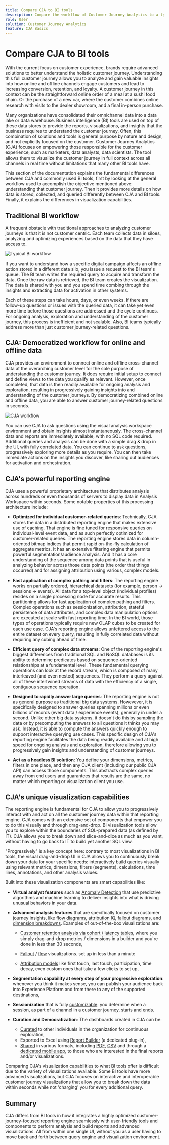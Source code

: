 ```yaml
---
title: Compare CJA to BI tools
description: Compare the workflow of Customer Journey Analytics to a typical BI workflow
role: User
solution: Customer Journey Analytics
feature: CJA Basics
---
```


# Compare CJA to BI tools

With the current focus on customer experience, brands require advanced solutions to better understand the holistic customer journey. Understanding this full customer journey allows you to analyze and gain valuable insights into how online and offline channels engage customers and lead to increasing conversion, retention, and loyalty. A customer journey in this context can be the straightforward online order of a meal at a sushi food chain. Or the purchase of a new car, where the customer combines online research with visits to the dealer showroom, and a final in-person purchase.

Many organizations have consolidated their omnichannel data into a data lake or data warehouse. Business intelligence (BI) tools are used on top of these data stores to provide the reports, visualizations, and insights that the business requires to understand the customer journey. Often, this combination of solutions and tools is general purpose by nature and design, and not explicitly focused on the customer. Customer Journey Analytics (CJA) focuses on empowering those responsible for the customer experience, such as marketers, data analysts, data scientists. The tool allows them to visualize the customer journey in full context across all channels in real time without limitations that many other BI tools have.

This section of the documentation explains the fundamental differences between CJA and commonly used BI tools, first by looking at the general workflow used to accomplish the objective mentioned above: understanding that customer journey. Then it provides more details on how data is stored, collected, and queried differently between CJA and BI tools. Finally, it explains the differences in visualization capabilities.

## Traditional BI workflow

A frequent obstacle with traditional approaches to analyzing customer journeys is that it is not customer centric. Each team collects data in siloes, analyzing and optimizing experiences based on the data that they have access to.

![Typical BI workflow](./assets/biworkflow.png)

If you want to understand how a specific digital campaign affects an offline action stored in a different data silo, you issue a request to the BI team's queue. The BI team writes the required query to acquire and transform the data. Once the raw data is retrieved, the BI team creates the visualization. The data is shared with you and you spend time combing through the insights and extracting data for activation in other systems. 

Each of these steps can take hours, days, or even weeks. If there are follow-up questions or issues with the queried data, it can take yet even more time before those questions are addressed and the cycle continues. For ongoing analysis, exploration and understanding of the customer journey, this process is inefficient and not scalable. Also, BI teams typically address more than just customer journey-related questions.

## CJA: Democratized workflow for online and offline data

CJA provides an environment to connect online and offline cross-channel data at the overarching customer level for the sole purpose of understanding the customer journey. It does require initial setup to connect and define views to the data you qualify as relevant. However, once completed, that data is then readily available for ongoing analysis and exploration, resulting in progressively gaining insights into and understanding of the customer journeys. By democratizing combined online and offline data, you are able to answer customer journey-related questions in seconds.

![CJA workflow](./assets/cjaworkflow.png)

You can use CJA to ask questions using the visual analysis workspace environment and obtain insights almost instantaneously. The cross-channel data and reports are immediately available, with no SQL code required. Additional queries and analysis can be done with a simple drag & drop in the UI, with fully correlated data. You can continue to ask questions, progressively exploring more details as you require. You can then take immediate actions on the insights you discover, like sharing out audiences for activation and orchestration.

## CJA's powerful reporting engine

CJA uses a powerful proprietary architecture that distributes analysis across hundreds or even thousands of servers to display data in Analysis Workspace within seconds. Some notable properties of this processing architecture include:

* **Optimized for individual customer-related queries**: Technically, CJA stores the data in a distributed reporting engine that makes extensive use of caching. That engine is fine tuned for responsive queries on individual-level event data, and as such perfectly optimized for customer-related queries. The reporting engine stores data in column-oriented bitmap indices that permit rapid on-the-fly calculation of aggregate metrics. It has an extensive filtering engine that permits powerful segmentation/audience analysis. And it has a core understanding of the sequence among data points that is useful in analyzing behavior across those data points (the order that things occurred) and for assigning attribution using various, complex models.

* **Fast application of complex pathing and filters**: The reporting engine works on partially ordered, hierarchical datasets (for example, person -> sessions -> events). All data for a top-level object (individual profiles) resides on a single processing node for accurate results. This partitioning allows for fast application of complex pathing and filters. Complex operations such as sessionization, attribution, stateful persistence of data attributes, and complex data manipulation options are executed at scale with fast reporting time. In the BI world, those types of operations typically require new OLAP cubes to be created for each use case. CJA's reporting engine allows unfettered access to the entire dataset on every query, resulting in fully correlated data without requiring any cubing ahead of time.

* **Efficient query of complex data streams**: One of the reporting engine's biggest differences from traditional SQL and NoSQL databases is its ability to determine predicates based on sequence-oriented relationships at a fundamental level. These fundamental querying operations can look at the record stream, which is composed of many interleaved (and even nested) sequences. They perform a query against all of these intertwined streams of data with the efficiency of a single, contiguous sequence operation.

* **Designed to rapidly answer large queries**: The reporting engine is not as general purpose as traditional big data systems. Howevever, it is specifically designed to answer queries spanning millions or even billions of records (event data / experience events), generally in under a second. Unlike other big data systems, it doesn't do this by sampling the data or by precomputing the answers to all questions it thinks you may ask. Instead, it is able to compute the answers quickly enough to support interactive querying use cases. This specific design of CJA's reporting engine facilitates the data being readily available and at high speed for ongoing analysis and exploration, therefore allowing you to progressively gain insights and understanding of customer journeys.

* **Act as a headless BI solution**: You define your dimensions, metrics, filters in one place, and then any CJA client (including our public CJA API) can access those components. This abstracts complex queries away from end users and guarantees that results are the same, no matter which reporting or visualization client you use. 

## CJA's unique visualization capabilities

The reporting engine is fundamental for CJA to allow you to progressively interact with and act on all the customer journey data within that reporting engine. CJA comes with an extensive set of components that empower you to do this visually and through drag-and-drop. BI visualization tools allow you to explore within the boundaries of SQL-prepared data (as defined by IT). CJA allows you to break down and slice-and-dice as much as you want, without having to go back to IT to build yet another SQL view.  

"Progressively" is a key concept here: contrary to most visualizations in BI tools, the visual drag-and-drop UI in CJA allows you to continuously break down your data for your specific needs: interactively build queries visually using relevant metrics, dimensions, filters (segments), calculations, time lines, annotations, and other analysis values.

Built into these visualization components are smart capabilities like:

* **Virtual analyst features** such as [Anomaly Detection](/help/analysis-workspace/virtual-analyst/c-anomaly-detection/anomaly-detection.md) that use predictive algorithms and machine learning to deliver insights into what is driving unusual behaviors in your data.

*   **Advanced analysis features** that are specifically focused on customer journey insights, like [flow diagrams](/help/analysis-workspace/visualizations/c-flow/flow.md), [attribution IQ](/help/analysis-workspace/attribution/overview.md), [fallout diagrams](/help/analysis-workspace/visualizations/fallout/fallout-flow.md), and [dimension breakdowns](/help/components/dimensions/t-breakdown-fa.md). Examples of out-of-the-box visualizations are:

    *   [Customer retention analysis via cohort / latency tables](/help/analysis-workspace/visualizations/cohort-table/cohort-use-cases.md), where you simply drag-and-drop metrics / dimensions in a builder and you're done in less than 30 seconds,

    *   [Fallout](/help/analysis-workspace/visualizations/fallout/configuring-fallout.md) / [flow](/help/analysis-workspace/visualizations/c-flow/create-flow.md) visualizations. set up in less than a minute
    
    *   [Attribution models](/help/analysis-workspace/attribution/algorithmic.md) like first touch, last touch, participation, time decay, even custom ones that take a few clicks to set up,

*   **Segmentation capability at every step of your progressive exploration**: whenever you think it makes sense, you can publish your audience back into Experience Platform and from there to any of the supported destinations, 

*   **Sessionization** that is fully [customizable](/help/data-views/component-settings/persistence.md): you determine when a session, as part of a channel in a customer journey, starts and ends.

*   **Curation and Democratization**: The dashboards created in CJA can be:

    * [Curated](/help/analysis-workspace/curate-share/curate.md) to other individuals in the organization for continuous exploration, 
    * Exported to Excel using [Report Builder](/help/report-builder/report-buider-overview.md) (a dedicated plug-in), 
    * [Shared](/help/analysis-workspace/curate-share/share-projects.md) in various formats, including [PDF](/help/analysis-workspace/curate-share/download-send.md), [CSV](/help/analysis-workspace/curate-share/download-send.md) and through a [dedicated mobile app](/help/mobile-app/home.md), to those who are interested in the final reports and/or visualizations. 

Comparing CJA's visualization capabilities to what BI tools offer is difficult due to the variety of visualizations available. Some BI tools have more advanced visualizations, but CJA focuses on interactive and interoperable customer journey visualizations that allow you to break down the data within seconds while not 'charging' you for every additional query.


## Summary

CJA differs from BI tools in how it integrates a highly optimized customer-journey-focused reporting engine seamlessly with user-friendly tools and components to perform analysis and build reports and advanced visualizations. All from within one single UI, without you as a user having to move back and forth between query engine and visualization environment. 

